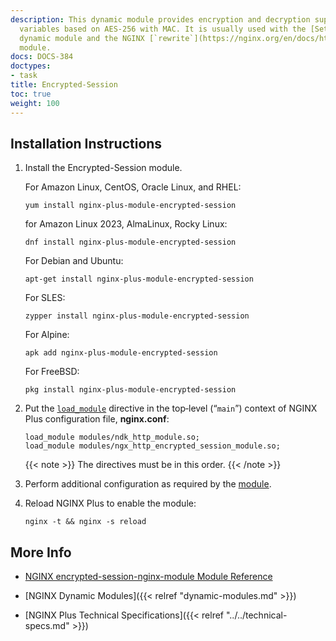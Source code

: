 ```yaml
---
description: This dynamic module provides encryption and decryption support for NGINX
  variables based on AES-256 with MAC. It is usually used with the [Set-Misc](https://docs.nginx.com/nginx/admin-guide/dynamic-modules/set-misc/)
  dynamic module and the NGINX [`rewrite`](https://nginx.org/en/docs/http/ngx_http_rewrite_module.html)
  module.
docs: DOCS-384
doctypes:
- task
title: Encrypted-Session
toc: true
weight: 100
---
```



<span id="install"></span>
## Installation Instructions

1. Install the Encrypted-Session module.

   For Amazon Linux, CentOS, Oracle Linux, and RHEL:
   
   ```shell
   yum install nginx-plus-module-encrypted-session
   ```

   for Amazon Linux 2023, AlmaLinux, Rocky Linux:

   ```shell
   dnf install nginx-plus-module-encrypted-session
   ```
   
   For Debian and Ubuntu:
   
   ```shell
   apt-get install nginx-plus-module-encrypted-session
   ```

   For SLES:
   
   ```shell
   zypper install nginx-plus-module-encrypted-session
   ```

   For Alpine:

   ```shell
   apk add nginx-plus-module-encrypted-session
   ```

   For FreeBSD:

   ```shell
   pkg install nginx-plus-module-encrypted-session
   ```

2. Put the [`load_module`](https://nginx.org/en/docs/ngx_core_module.html#load_module) directive in the top‑level (“`main`”) context of NGINX Plus configuration file, **nginx.conf**:

   ```nginx
   load_module modules/ndk_http_module.so;
   load_module modules/ngx_http_encrypted_session_module.so;
   ```
   
   {{< note >}} The directives must be in this order. {{< /note >}}

3. Perform additional configuration as required by the [module](https://github.com/openresty/encrypted-session-nginx-module).

4. Reload NGINX Plus to enable the module:

   ```shell
   nginx -t && nginx -s reload
   ```


<span id="info"></span>
## More Info

* [NGINX encrypted-session-nginx-module Module Reference](https://github.com/openresty/encrypted-session-nginx-module)

* [NGINX Dynamic Modules]({{< relref "dynamic-modules.md" >}})

* [NGINX Plus Technical Specifications]({{< relref "../../technical-specs.md" >}})
